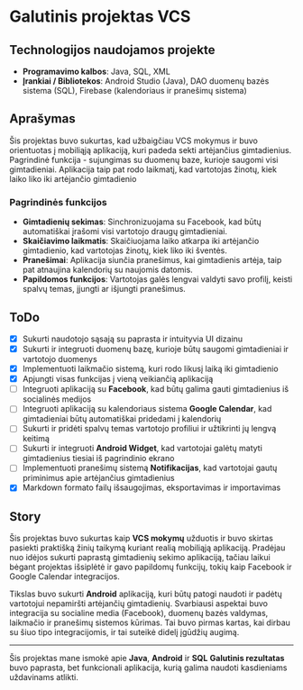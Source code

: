 # Galutinis projektas VCS

## Technologijos naudojamos projekte

- **Programavimo kalbos**: Java, SQL, XML
- **Įrankiai / Bibliotekos**: Android Studio (Java), DAO duomenų bazės sistema (SQL), Firebase (kalendoriaus ir pranešimų sistema)

## Aprašymas

Šis projektas buvo sukurtas, kad užbaigčiau VCS mokymus ir buvo orientuotas į mobiliąją aplikaciją, kuri padeda sekti artėjančius gimtadienius. Pagrindinė funkcija - sujungimas su duomenų baze, kurioje saugomi visi gimtadieniai. Aplikacija taip pat rodo laikmatį, kad vartotojas žinotų, kiek laiko liko iki artėjančio gimtadienio

### Pagrindinės funkcijos

- **Gimtadienių sekimas**: Sinchronizuojama su Facebook, kad būtų automatiškai įrašomi visi vartotojo draugų gimtadieniai.
- **Skaičiavimo laikmatis**: Skaičiuojama laiko atkarpa iki artėjančio gimtadienio, kad vartotojas žinotų, kiek liko iki šventės.
- **Pranešimai**: Aplikacija siunčia pranešimus, kai gimtadienis artėja, taip pat atnaujina kalendorių su naujomis datomis.
- **Papildomos funkcijos**: Vartotojas galės lengvai valdyti savo profilį, keisti spalvų temas, įjungti ar išjungti pranešimus.

## ToDo

- [x] Sukurti naudotojo sąsają su paprasta ir intuityvia UI dizainu
- [x] Sukurti ir integruoti duomenų bazę, kurioje būtų saugomi gimtadieniai ir vartotojo duomenys
- [x] Implementuoti laikmačio sistemą, kuri rodo likusį laiką iki gimtadienio
- [x] Apjungti visas funkcijas į vieną veikiančią aplikaciją
- [ ] Integruoti aplikaciją su **Facebook**, kad būtų galima gauti gimtadienius iš socialinės medijos
- [ ] Integruoti aplikaciją su kalendoriaus sistema **Google Calendar**, kad gimtadieniai būtų automatiškai pridedami į kalendorių
- [ ] Sukurti ir pridėti spalvų temas vartotojo profiliui ir užtikrinti jų lengvą keitimą
- [ ] Sukurti ir integruoti **Android Widget**, kad vartotojai galėtų matyti gimtadienius tiesiai iš pagrindinio ekrano
- [ ] Implementuoti pranešimų sistemą **Notifikacijas**, kad vartotojai gautų priminimus apie artėjančius gimtadienius
- [x] Markdown formato failų išsaugojimas, eksportavimas ir importavimas

## Story
Šis projektas buvo sukurtas kaip **VCS mokymų** užduotis ir buvo skirtas pasiekti praktišką žinių taikymą kuriant realią mobiliąją aplikaciją. Pradėjau nuo idėjos sukurti paprastą gimtadienių sekimo aplikaciją, tačiau laikui bėgant projektas išsiplėtė ir gavo papildomų funkcijų, tokių kaip Facebook ir Google Calendar integracijos.

Tikslas buvo sukurti **Android** aplikaciją, kuri būtų patogi naudoti ir padėtų vartotojui nepamiršti artėjančių gimtadienių. Svarbiausi aspektai buvo integracija su socialine media (Facebook), duomenų bazės valdymas, laikmačio ir pranešimų sistemos kūrimas. Tai buvo pirmas kartas, kai dirbau su šiuo tipo integracijomis, ir tai suteikė didelį įgūdžių augimą.

---

Šis projektas mane ismokė apie **Java**, **Android** ir **SQL**
**Galutinis rezultatas** buvo paprasta, bet funkcionali aplikacija, kurią galima naudoti kasdieniams uždavinams atlikti.
